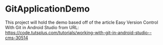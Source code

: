 # GitApplicationDemo
This project will hold the demo based off of the article Easy Version Control With Git in Android Studio from URL: https://code.tutsplus.com/tutorials/working-with-git-in-android-studio--cms-30514
